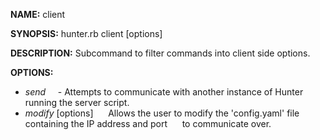 **NAME:** 
client

**SYNOPSIS:**
hunter.rb client [options]

**DESCRIPTION:**
Subcommand to filter commands into client side options.

**OPTIONS:**
- *send* 
&nbsp;&nbsp;&nbsp;&nbsp;- Attempts to communicate with another instance of Hunter running the server script.
- *modify* [options]
&nbsp;&nbsp;&nbsp;&nbsp;  Allows the user to modify the 'config.yaml' file containing the IP address and port
&nbsp;&nbsp;&nbsp;&nbsp;  to communicate over.
